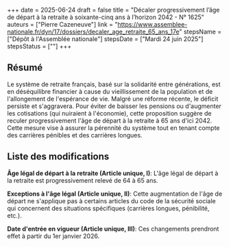 +++
date = 2025-06-24
draft = false
title = "Décaler progressivement l’âge de départ à la retraite à soixante-cinq ans à l’horizon 2042 - N° 1625"
auteurs = ["Pierre Cazeneuve"]
link = "https://www.assemblee-nationale.fr/dyn/17/dossiers/decaler_age_retraite_65_ans_17e"
stepsName = ["Dépôt à l'Assemblée nationale"]
stepsDate = ["Mardi 24 juin 2025"]
stepsStatus = [""]
+++

## Résumé

Le système de retraite français, basé sur la solidarité entre générations, est en déséquilibre financier à cause du vieillissement de la population et de l'allongement de l'espérance de vie. Malgré une réforme récente, le déficit persiste et s'aggravera. Pour éviter de baisser les pensions ou d'augmenter les cotisations (qui nuiraient à l'économie), cette proposition suggère de reculer progressivement l'âge de départ à la retraite à 65 ans d'ici 2042. Cette mesure vise à assurer la pérennité du système tout en tenant compte des carrières pénibles et des carrières longues.

## Liste des modifications

**Âge légal de départ à la retraite (Article unique, I)**: L'âge légal de départ à la retraite est progressivement relevé de 64 à 65 ans.

**Exceptions à l'âge légal (Article unique, II)**: Cette augmentation de l'âge de départ ne s'applique pas à certains articles du code de la sécurité sociale qui concernent des situations spécifiques (carrières longues, pénibilité, etc.).

**Date d'entrée en vigueur (Article unique, III)**: Ces changements prendront effet à partir du 1er janvier 2026.
